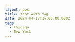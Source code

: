 ```yaml
---
layout: post
title: test with tag
date: 2024-04-17T16:05:00.000Z
tags:
  - Chicago
  - New York
---
```

